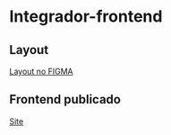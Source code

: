 # Integrador-frontend

## Layout

[Layout no FIGMA](https://www.figma.com/file/NWpetzO9OMo3Nwc1IJ9a7E/Odonto-Cl%C3%ADnica?node-id=1%3A2)

## Frontend publicado

[Site](https://ezioweb.github.io/Integrador-frontend/)

